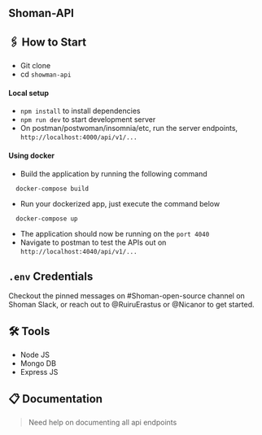 ## Shoman-API 

## 🖇 How to Start 
- Git clone
- cd `showman-api`
#### Local setup 
- `npm install` to install dependencies
- `npm run dev` to start development server
- On postman/postwoman/insomnia/etc, run the server endpoints, `http://localhost:4000/api/v1/...`
#### Using docker
- Build the application by running the following command
```
  docker-compose build
  ```
- Run your dockerized app, just execute the command below
```
  docker-compose up
  ```
- The application should now be running on the `port 4040`
- Navigate to postman to test the APIs out on `http://localhost:4040/api/v1/...`

## `.env` Credentials
Checkout the pinned messages on #Shoman-open-source channel on Shoman Slack, or reach out to @RuiruErastus or @Nicanor to get started.

## 🛠 Tools
- Node JS 
- Mongo DB
- Express JS

## 📋 Documentation
> Need help on documenting all api endpoints
